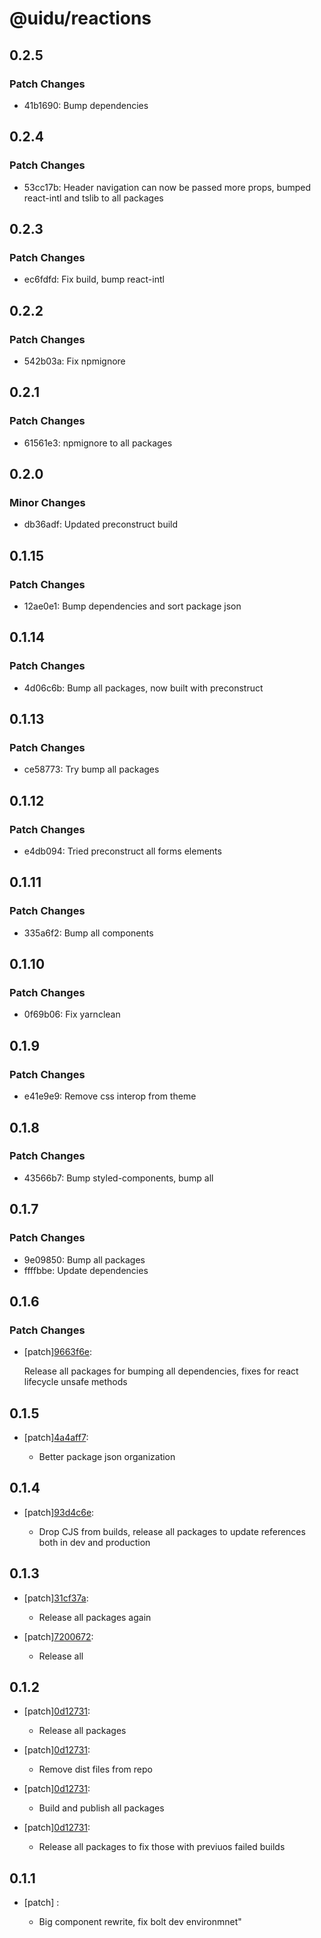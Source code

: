# @uidu/reactions

## 0.2.5

### Patch Changes

- 41b1690: Bump dependencies

## 0.2.4

### Patch Changes

- 53cc17b: Header navigation can now be passed more props, bumped react-intl and tslib to all packages

## 0.2.3

### Patch Changes

- ec6fdfd: Fix build, bump react-intl

## 0.2.2

### Patch Changes

- 542b03a: Fix npmignore

## 0.2.1

### Patch Changes

- 61561e3: npmignore to all packages

## 0.2.0

### Minor Changes

- db36adf: Updated preconstruct build

## 0.1.15

### Patch Changes

- 12ae0e1: Bump dependencies and sort package json

## 0.1.14

### Patch Changes

- 4d06c6b: Bump all packages, now built with preconstruct

## 0.1.13

### Patch Changes

- ce58773: Try bump all packages

## 0.1.12

### Patch Changes

- e4db094: Tried preconstruct all forms elements

## 0.1.11

### Patch Changes

- 335a6f2: Bump all components

## 0.1.10

### Patch Changes

- 0f69b06: Fix yarnclean

## 0.1.9

### Patch Changes

- e41e9e9: Remove css interop from theme

## 0.1.8

### Patch Changes

- 43566b7: Bump styled-components, bump all

## 0.1.7

### Patch Changes

- 9e09850: Bump all packages
- ffffbbe: Update dependencies

## 0.1.6

### Patch Changes

- [patch][9663f6e](https://github.org/uidu-org/guidu/commits/9663f6e):

  Release all packages for bumping all dependencies, fixes for react lifecycle unsafe methods

## 0.1.5

- [patch][4a4aff7](https://github.org/uidu-org/guidu/commits/4a4aff7):

  - Better package json organization

## 0.1.4

- [patch][93d4c6e](https://github.org/uidu-org/guidu/commits/93d4c6e):

  - Drop CJS from builds, release all packages to update references both in dev and production

## 0.1.3

- [patch][31cf37a](https://github.org/uidu-org/guidu/commits/31cf37a):

  - Release all packages again

- [patch][7200672](https://github.org/uidu-org/guidu/commits/7200672):

  - Release all

## 0.1.2

- [patch][0d12731](https://github.org/uidu-org/guidu/commits/0d12731):

  - Release all packages

- [patch][0d12731](https://github.org/uidu-org/guidu/commits/0d12731):

  - Remove dist files from repo

- [patch][0d12731](https://github.org/uidu-org/guidu/commits/0d12731):

  - Build and publish all packages

- [patch][0d12731](https://github.org/uidu-org/guidu/commits/0d12731):

  - Release all packages to fix those with previuos failed builds

## 0.1.1

- [patch] :

  - Big component rewrite, fix bolt dev environmnet"
